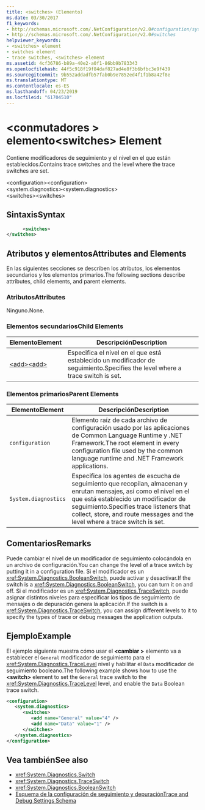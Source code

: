 ```yaml
---
title: <switches> (Elemento)
ms.date: 03/30/2017
f1_keywords:
- http://schemas.microsoft.com/.NetConfiguration/v2.0#configuration/system.diagnostics/switches
- http://schemas.microsoft.com/.NetConfiguration/v2.0#switches
helpviewer_keywords:
- <switches> element
- switches element
- trace switches, <switches> element
ms.assetid: 4cf36786-b89a-40e2-a0f1-86bb9b783343
ms.openlocfilehash: 44f5c918f19f84daf827ad4e8f3b6bfbc3e9f439
ms.sourcegitcommit: 9b552addadfb57fab0b9e7852ed4f1f1b8a42f8e
ms.translationtype: MT
ms.contentlocale: es-ES
ms.lasthandoff: 04/23/2019
ms.locfileid: "61704510"
---
```

# <a name="switches-element"></a><span data-ttu-id="e1be3-102">\<conmutadores > elemento</span><span class="sxs-lookup"><span data-stu-id="e1be3-102">\<switches> Element</span></span>
<span data-ttu-id="e1be3-103">Contiene modificadores de seguimiento y el nivel en el que están establecidos.</span><span class="sxs-lookup"><span data-stu-id="e1be3-103">Contains trace switches and the level where the trace switches are set.</span></span>  
  
 <span data-ttu-id="e1be3-104">\<configuration></span><span class="sxs-lookup"><span data-stu-id="e1be3-104">\<configuration></span></span>  
<span data-ttu-id="e1be3-105">\<system.diagnostics></span><span class="sxs-lookup"><span data-stu-id="e1be3-105">\<system.diagnostics></span></span>  
<span data-ttu-id="e1be3-106">\<switches></span><span class="sxs-lookup"><span data-stu-id="e1be3-106">\<switches></span></span>  
  
## <a name="syntax"></a><span data-ttu-id="e1be3-107">Sintaxis</span><span class="sxs-lookup"><span data-stu-id="e1be3-107">Syntax</span></span>  
  
```xml  
      <switches>   
</switches>  
```  
  
## <a name="attributes-and-elements"></a><span data-ttu-id="e1be3-108">Atributos y elementos</span><span class="sxs-lookup"><span data-stu-id="e1be3-108">Attributes and Elements</span></span>  
 <span data-ttu-id="e1be3-109">En las siguientes secciones se describen los atributos, los elementos secundarios y los elementos primarios.</span><span class="sxs-lookup"><span data-stu-id="e1be3-109">The following sections describe attributes, child elements, and parent elements.</span></span>  
  
### <a name="attributes"></a><span data-ttu-id="e1be3-110">Atributos</span><span class="sxs-lookup"><span data-stu-id="e1be3-110">Attributes</span></span>  
 <span data-ttu-id="e1be3-111">Ninguno.</span><span class="sxs-lookup"><span data-stu-id="e1be3-111">None.</span></span>  
  
### <a name="child-elements"></a><span data-ttu-id="e1be3-112">Elementos secundarios</span><span class="sxs-lookup"><span data-stu-id="e1be3-112">Child Elements</span></span>  
  
|<span data-ttu-id="e1be3-113">Elemento</span><span class="sxs-lookup"><span data-stu-id="e1be3-113">Element</span></span>|<span data-ttu-id="e1be3-114">Descripción</span><span class="sxs-lookup"><span data-stu-id="e1be3-114">Description</span></span>|  
|-------------|-----------------|  
|[<span data-ttu-id="e1be3-115">\<add></span><span class="sxs-lookup"><span data-stu-id="e1be3-115">\<add></span></span>](../../../../../docs/framework/configure-apps/file-schema/trace-debug/add-element-for-switches.md)|<span data-ttu-id="e1be3-116">Especifica el nivel en el que está establecido un modificador de seguimiento.</span><span class="sxs-lookup"><span data-stu-id="e1be3-116">Specifies the level where a trace switch is set.</span></span>|  
  
### <a name="parent-elements"></a><span data-ttu-id="e1be3-117">Elementos primarios</span><span class="sxs-lookup"><span data-stu-id="e1be3-117">Parent Elements</span></span>  
  
|<span data-ttu-id="e1be3-118">Elemento</span><span class="sxs-lookup"><span data-stu-id="e1be3-118">Element</span></span>|<span data-ttu-id="e1be3-119">Descripción</span><span class="sxs-lookup"><span data-stu-id="e1be3-119">Description</span></span>|  
|-------------|-----------------|  
|`configuration`|<span data-ttu-id="e1be3-120">Elemento raíz de cada archivo de configuración usado por las aplicaciones de Common Language Runtime y .NET Framework.</span><span class="sxs-lookup"><span data-stu-id="e1be3-120">The root element in every configuration file used by the common language runtime and .NET Framework applications.</span></span>|  
|`System.diagnostics`|<span data-ttu-id="e1be3-121">Especifica los agentes de escucha de seguimiento que recopilan, almacenan y enrutan mensajes, así como el nivel en el que está establecido un modificador de seguimiento.</span><span class="sxs-lookup"><span data-stu-id="e1be3-121">Specifies trace listeners that collect, store, and route messages and the level where a trace switch is set.</span></span>|  
  
## <a name="remarks"></a><span data-ttu-id="e1be3-122">Comentarios</span><span class="sxs-lookup"><span data-stu-id="e1be3-122">Remarks</span></span>  
 <span data-ttu-id="e1be3-123">Puede cambiar el nivel de un modificador de seguimiento colocándola en un archivo de configuración.</span><span class="sxs-lookup"><span data-stu-id="e1be3-123">You can change the level of a trace switch by putting it in a configuration file.</span></span> <span data-ttu-id="e1be3-124">Si el modificador es un <xref:System.Diagnostics.BooleanSwitch>, puede activar y desactivar.</span><span class="sxs-lookup"><span data-stu-id="e1be3-124">If the switch is a <xref:System.Diagnostics.BooleanSwitch>, you can turn it on and off.</span></span> <span data-ttu-id="e1be3-125">Si el modificador es un <xref:System.Diagnostics.TraceSwitch>, puede asignar distintos niveles para especificar los tipos de seguimiento de mensajes o de depuración genera la aplicación.</span><span class="sxs-lookup"><span data-stu-id="e1be3-125">If the switch is a <xref:System.Diagnostics.TraceSwitch>, you can assign different levels to it to specify the types of trace or debug messages the application outputs.</span></span>  
  
## <a name="example"></a><span data-ttu-id="e1be3-126">Ejemplo</span><span class="sxs-lookup"><span data-stu-id="e1be3-126">Example</span></span>  
 <span data-ttu-id="e1be3-127">El ejemplo siguiente muestra cómo usar el  **\<cambiar >** elemento va a establecer el `General` modificador de seguimiento para el <xref:System.Diagnostics.TraceLevel> nivel y habilitar el `Data` modificador de seguimiento booleano.</span><span class="sxs-lookup"><span data-stu-id="e1be3-127">The following example shows how to use the **\<switch>** element to set the `General` trace switch to the <xref:System.Diagnostics.TraceLevel> level, and enable the `Data` Boolean trace switch.</span></span>  
  
```xml  
<configuration>  
   <system.diagnostics>  
      <switches>  
         <add name="General" value="4" />  
         <add name="Data" value="1" />  
      </switches>  
   </system.diagnostics>  
</configuration>  
```  
  
## <a name="see-also"></a><span data-ttu-id="e1be3-128">Vea también</span><span class="sxs-lookup"><span data-stu-id="e1be3-128">See also</span></span>

- <xref:System.Diagnostics.Switch>
- <xref:System.Diagnostics.TraceSwitch>
- <xref:System.Diagnostics.BooleanSwitch>
- [<span data-ttu-id="e1be3-129">Esquema de la configuración de seguimiento y depuración</span><span class="sxs-lookup"><span data-stu-id="e1be3-129">Trace and Debug Settings Schema</span></span>](../../../../../docs/framework/configure-apps/file-schema/trace-debug/index.md)
